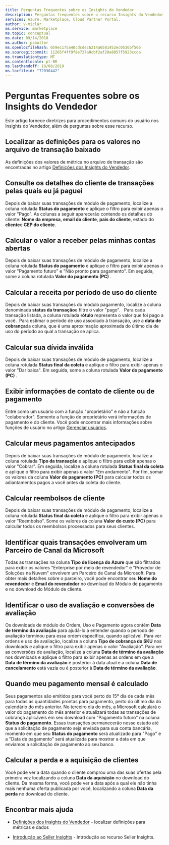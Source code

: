 ```yaml
---
title: Perguntas Frequentes sobre os Insights do Vendedor
description: Perguntas frequentes sobre o recurso Insights do Vendedor do Portal do Cloud Partner.
services: Azure, Marketplace, Cloud Partner Portal,
author: v-miclar
ms.service: marketplace
ms.topic: conceptual
ms.date: 09/14/2018
ms.author: pabutler
ms.openlocfilehash: 059ec175a48cdcdec6214a6581452ec0536bf566
ms.sourcegitcommit: 11265f4ff9f8e727a0cbf2af20a8057f5923ccda
ms.translationtype: MT
ms.contentlocale: pt-BR
ms.lasthandoff: 10/08/2019
ms.locfileid: "72030442"
---
```

<a name="seller-insights-faq"></a>Perguntas Frequentes sobre os Insights do Vendedor
===================

Este artigo fornece diretrizes para procedimentos comuns do usuário nos Insights do Vendedor, além de perguntas sobre esse recurso.


<a name="find-definitions-for-the-values-in-the-downloaded-transaction-file"></a>Localizar as definições para os valores no arquivo de transação baixado
------------------------------------------------------------------

As definições dos valores de métrica no arquivo de transação são encontradas no artigo [Definições dos Insights do Vendedor](./si-insights-definitions-v4.md).


<a name="see-customer-details-of-transactions-for-which-ive-been-paid"></a>Consulte os detalhes do cliente de transações pelas quais eu já paguei
-------------------------------------------------------------

Depois de baixar suas transações de módulo de pagamento, localize a coluna rotulada **Status do pagamento** e aplique o filtro para exibir apenas o valor "Pago". As colunas a seguir aparecerão contendo os detalhes do cliente: **Nome da empresa**, **email do cliente**, **país do cliente**, estado do **cliente**e **CEP do cliente**.


<a name="calculate-my-open-accounts-receivable"></a>Calcular o valor a receber pelas minhas contas abertas
-------------------------------------

Depois de baixar suas transações de módulo de pagamento, localize a coluna rotulada **Status do pagamento** e aplique o filtro para exibir apenas o valor "Pagamento futuro" e "Não pronto para pagamento". Em seguida, some a coluna rotulada **Valor do pagamento (PC)** .


<a name="calculate-revenue-by-customer-usage-period"></a>Calcular a receita por período de uso do cliente
------------------------------------------

Depois de baixar suas transações do módulo pagamento, localize a coluna denominada **status da transação**e filtre o valor "pago".   Para cada transação listada, a coluna rotulada **rótulo** representa o valor que foi pago a você.  Para estimar o período de uso associado à transação, use a **data de cobrança**da coluna, que é uma aproximação aproximada do último dia de uso do período ao qual a transação se aplica.


<a name="calculate-your-bad-debt"></a>Calcular sua dívida inválida
---------------------

Depois de baixar suas transações de módulo de pagamento, localize a coluna rotulada **Status final da coleta** e aplique o filtro para exibir apenas o valor "Dar baixa". Em seguida, some a coluna rotulada **Valor do pagamento (PC)** .


<a name="view-payout-or-customer-contact-information"></a>Exibir informações de contato de cliente ou de pagamento
-------------------------------------------

Entre como um usuário com a função "proprietário" e não a função "colaborador". Somente a função de proprietário verá informações de pagamento e do cliente. Você pode encontrar mais informações sobre funções de usuário no artigo [Gerenciar usuários](./cloud-partner-portal-manage-users.md).


<a name="calculate-my-advance-payouts"></a>Calcular meus pagamentos antecipados
----------------------------

Depois de baixar suas transações de módulo de pagamento, localize a coluna rotulada **Tipo da transação** e aplique o filtro para exibir apenas o valor "Cobrar". Em seguida, localize a coluna rotulada **Status final da coleta** e aplique o filtro para exibir apenas o valor "Em andamento". Por fim, somar os valores da coluna **Valor do pagamento (PC)** para calcular todos os adiantamentos pagos a você antes da coleta do cliente.


<a name="calculate-customer-refunds"></a>Calcular reembolsos de cliente
--------------------------

Depois de baixar suas transações de módulo de pagamento, localize a coluna rotulada **Status final da coleta** e aplique o filtro para exibir apenas o valor "Reembolso". Some os valores da coluna **Valor do custo (PC)** para calcular todos os reembolsos processados para seus clientes.


<a name="identify-which-transactions-involved-a-microsoft-channel-partner"></a>Identificar quais transações envolveram um Parceiro de Canal da Microsoft
----------------------------------------------------------------

Todas as transações na coluna **Tipo de licença do Azure** que são filtrados para exibir os valores "Enterprise por meio de revendedor" e "Provedor de Soluções na Nuvem" envolvem um Parceiro de Canal da Microsoft. Para obter mais detalhes sobre o parceiro, você pode encontrar seu **Nome do revendedor** e **Email do revendedor** no download do Módulo de pagamento e no download do Módulo de cliente.


<a name="identify-trial-usage-and-trial-conversions"></a>Identificar o uso de avaliação e conversões de avaliação
------------------------------------------

Os downloads de módulo de Ordem, Uso e Pagamento agora contêm **Data de término da avaliação** para ajudá-lo a entender quando o período de avaliação terminou para essa ordem específica, quando aplicável. Para ver ordens e uso de avaliação, localize a coluna **Tipo de cobrança do SKU** nos downloads e aplique o filtro para exibir apenas o valor "Avaliação". Para ver as conversões de avaliação, localize a coluna **Data de término da avaliação** nos downloads e aplique o filtro para exibir apenas as ordens em que a **Data de término da avaliação** é posterior à data atual e a coluna **Data de cancelamento** está vazia ou é posterior à **Data de término da avaliação**.


<a name="when-is-my-monthly-payout-calculated"></a>Quando meu pagamento mensal é calculado
------------------------------------

Seus pagamentos são emitidos para você perto do 15º dia de cada mês para todas as quantidades prontas para pagamento, perto do último dia do calendário do mês anterior. No terceiro dia do mês, a Microsoft calculará o valor do pagamento do mês anterior e atualizará todas as transações de cobrança aplicáveis em seu download com "Pagamento futuro" na coluna **Status do pagamento**. Essas transações permanecerão nesse estado até que a solicitação de pagamento seja enviada para sua conta bancária, momento em que seu **Status do pagamento** será atualizado para "Pago" e a "Data de pagamento" será atualizada para mostrar a data em que enviamos a solicitação de pagamento ao seu banco.


<a name="calculate-customer-acquisition-and-loss"></a>Calcular a perda e a aquisição de clientes
---------------------------------------

Você pode ver a data quando o cliente comprou uma das suas ofertas pela primeira vez localizando a coluna **Data da aquisição** no download do cliente. Da mesma forma, você pode ver a data após a qual ele não tinha mais nenhuma oferta publicada por você, localizando a coluna **Data da perda** no download do cliente.


<a name="finding-more-help"></a>Encontrar mais ajuda
-----------------

- [Definições dos Insights do Vendedor](./si-insights-definitions-v4.md) – localizar definições para métricas e dados

- [Introdução ao Seller Insights](./si-getting-started.md) - Introdução ao recurso Seller Insights.

